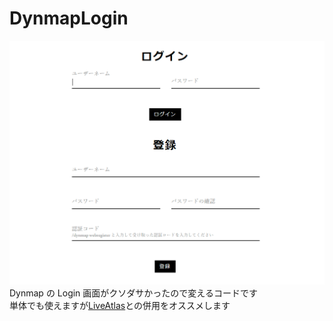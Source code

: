 # DynmapLogin

![Demo](https://raw.githubusercontent.com/fa0311/DynmapLogin/master/docs/img/demo.png)<br>
Dynmap の Login 画面がクソダサかったので変えるコードです<br>
単体でも使えますが[LiveAtlas](https://www.spigotmc.org/resources/liveatlas-a-dynmap-frontend-for-the-modern-web.86939/)との併用をオススメします<br>
